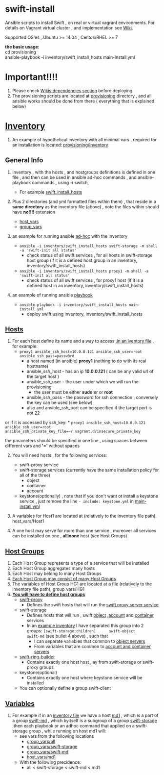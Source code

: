 # swift-install
Ansible scripts to install Swift , on real or virtual vagrant environments. For details on Vagrant virtual cluster , and implementation see [Wiki](https://github.com/Open-I-Beam/swift-install/wiki).

Supported OS'es ,.Ubuntu >= 14.04 , Centos/RHEL >= 7

**the basic usage:**    
cd provisioning    
ansible-playbook -i inventory/swift_install_hosts main-install.yml

# Important!!!!   
1. Please check [Wikis dependencies section](https://github.com/Open-I-Beam/swift-install/wiki/Dependencies) before deploying 
2. The provisioning scripts are located at [provisioning](https://github.com/Open-I-Beam/swift-install/tree/master/provisioning) directory , and all ansible works should be done from there ( everything that is explained below)   


# [Inventory](http://docs.ansible.com/intro_inventory.html)
1. An example of hypothetical inventory with all minimal vars , required for an installation is located:     [provisioning/inventory](https://github.com/Open-I-Beam/swift-install/tree/master/provisioning/inventory)

## General Info
1. Inventory , with the hosts , and hostgroups definitions is defined in one file , and then can be used in ansible ad-hoc commands , and ansible-playbook commands , using **-i** switch, 
    * For example [swift_install_hosts](https://github.com/Open-I-Beam/swift-install/blob/master/provisioning/inventory/swift_install_hosts)

2. Plus 2 directories (and yml formatted files within them) , that reside in a **same directory** as the inventory file (above) , note the files within should have **no!!!!** extension
    * [host_vars](https://github.com/Open-I-Beam/swift-install/tree/master/provisioning/inventory/host_vars)
    * [group_vars](https://github.com/Open-I-Beam/swift-install/tree/master/provisioning/inventory/group_vars)

3. an example for running ansible [ad-hoc](http://docs.ansible.com/intro_adhoc.html) with the inventory
    * ```ansible -i inventory/swift_install_hosts swift-storage -m shell -a 'swift-init all status'```
       * check status of all swift services , for all hosts in swift-storage host group (if it is a defined host group in an inventory, inventory/swift_install_hosts)
    * ```ansible -i inventory/swift_install_hosts proxy1 -m shell -a 'swift-init all status'```
       * check status of all swift services , for proxy1 host (if it is a defined host in an inventory, inventory/swift_install_hosts)

4. an example of running ansible [playbook](http://docs.ansible.com/playbooks.html)
    * ```ansible-playbook -i inventory/swift_install_hosts main-install.yml```
        * deploy swift using inventory, inventory/swift_install_hosts

## [Hosts](http://docs.ansible.com/intro_inventory.html#hosts-and-groups)
1. For each host define its name and a way to access ,[in an iventory file](https://github.com/Open-I-Beam/swift-install/blob/master/provisioning/inventory/swift_install_hosts) , for example:
     * ```proxy1 ansible_ssh_host=10.0.0.121 ansible_ssh_user=root ansible_ssh_pass=passw0rd```
         * a host named (in ansible) **proxy1** (nothing to do with its real hostname)
         * ansible_ssh_host - has an ip **10.0.0.121** ( can be any valid url of the target host )
         * ansible_ssh_user - the user under which we will run the provisioning
             * the user must be either **sudo**'er or **root**
         * ansible_ssh_pass - the password for ssh connection , conversely the key can be used (see below)
         * also and ansible_ssh_port can be specified if the target port is not 22
         

  or if it is accessed by ssh_key:
     * ```proxy1 ansible_ssh_host=10.0.0.121 ansible_ssh_user=root ansible_ssh_private_key_file=~/.vagrant.d/insecure_private_key```
  
  the parameters should be specified in one line , using spaces between different vars and **'='** without spaces
  
2. You will need hosts , for the following services:
     * swift-proxy service
     * swift-storage services (currently have the same installation policy for all of the three)
         * object  
         * container
         * account
     * keystone(optionally) , note that if you don't want ot install a keystone service , just remove the line ```- include: keystone.yml``` in [main-install.yml](https://github.com/Open-I-Beam/swift-install/blob/master/provisioning/main-install.yml)

3. A variables for Host1 are located at (relatively to the inventory file path), host_vars/Host1 

4. A one host may serve for more than one service , moreover all services can be installed on one , **allinone** host (see Host Groups)


## [Host Groups](http://docs.ansible.com/intro_inventory.html#hosts-and-groups)
1. Each Host Group represents a type of a service that will be installed
2. Each Host Group aggregates many hosts
3. Each Host may belong to many Host Groups
4. [Each Host Group may consist of many Host Groups](http://docs.ansible.com/intro_inventory.html#groups-of-groups-and-group-variables)
5. The variables of Host Group HG1 are located at a file (relatively to the inventory file path), group_vars/HG1
6. [**You will have to define host groups**](https://github.com/Open-I-Beam/swift-install/blob/master/provisioning/inventory/swift_install_hosts)
    * [swift-proxy](https://github.com/Open-I-Beam/swift-install/blob/master/provisioning/inventory/group_vars/swift-proxy)
        * Defines the swift hosts that will run the [swift proxy server service](http://docs.openstack.org/juno/config-reference/content/proxy-server-configuration.html) 
    * [swift-storage](https://github.com/Open-I-Beam/swift-install/blob/master/provisioning/inventory/group_vars/swift-storage)
        * Defines hosts that will run , swift [object](http://docs.openstack.org/juno/config-reference/content/object-server-configuration.html) ,[account](http://docs.openstack.org/juno/config-reference/content/account-server-configuration.html) and [container](http://docs.openstack.org/juno/config-reference/content/container-server-configuration.html) services 
        * In an [example inventory](https://github.com/Open-I-Beam/swift-install/blob/master/provisioning/inventory/swift_install_hosts) I have separated this group into 2 groups: ```[swift-storage:children]     
swift-object    
swift-md``` (see bullet 4 above) , such that
             * I can separate variables that common to [object servers](https://github.com/Open-I-Beam/swift-install/blob/master/provisioning/inventory/group_vars/swift-object)
             * From variables that are common to [account and container servers](https://github.com/Open-I-Beam/swift-install/blob/master/provisioning/inventory/group_vars/swift-md)
    * [swift-ring-builder](https://github.com/Open-I-Beam/swift-install/blob/master/provisioning/inventory/group_vars/swift-ring-builder)
        * Contains exactly one host host , ay from swift-storage or swift-proxy groups
    * keystone(optional)
        * Contains exactly one host where keystone service will be installed 
    * You can optionally define a group swift-client


## [Variables](http://docs.ansible.com/playbooks_variables.html)
1. For example if in an [inventory file](https://github.com/Open-I-Beam/swift-install/blob/master/provisioning/inventory/swift_install_hosts) we have a host [md1](https://github.com/Open-I-Beam/swift-install/blob/master/provisioning/inventory/host_vars/md1) , which is a part of a group [swift-md](https://github.com/Open-I-Beam/swift-install/blob/master/provisioning/inventory/group_vars/swift-md) , which byitself is a subgroup of a group [swift-storage](https://github.com/Open-I-Beam/swift-install/blob/master/provisioning/inventory/group_vars/swift-storage) ,then each playbook or an adhoc command that applied on a swift-storage group , while running on host md1 will:
    * see vars from the following locations
        * [group_vars/all](https://github.com/Open-I-Beam/swift-install/blob/master/provisioning/inventory/group_vars/all)
        * [group_vars/swift-storage](https://github.com/Open-I-Beam/swift-install/blob/master/provisioning/inventory/group_vars/swift-storage)
        * [group_vars/swift-md](https://github.com/Open-I-Beam/swift-install/blob/master/provisioning/inventory/group_vars/swift-md)
        * [host_vars/md1](https://github.com/Open-I-Beam/swift-install/blob/master/provisioning/inventory/host_vars/md1)
    * With the following precidence:
        * all < swift-storage < swift-md < md1 


